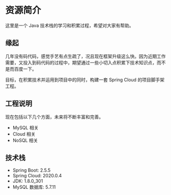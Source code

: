 # 资源简介

这里是一个 Java 技术栈的学习和积累过程，希望对大家有帮助。

## 缘起

几年没有码代码，感觉手艺有点生疏了，况且现在框架升级这么快。因为近期工作需要，又投入到码代码的过程中，期望通过一些小切入点积累下技术知识点，而不是而百度一下。

目标，在积累技术并运用到项目中的同时，构建一套 Spring Cloud 的项目脚手架工程。

## 工程说明

现在包括以下几个方面，未来将不断丰富和完善。

* MySQL 相关
* Cloud 相关
* NoSQL 相关

## 技术栈

* Spring Boot: 2.5.5
* Spring Cloud: 2020.0.4
* JDK: 1.8.0_301
* MySQL 数据库: 5.7.11
